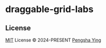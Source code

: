 # draggable-grid-labs

## License

[MIT](./LICENSE) License © 2024-PRESENT [Pengsha Ying](https://github.com/yingpengsha)